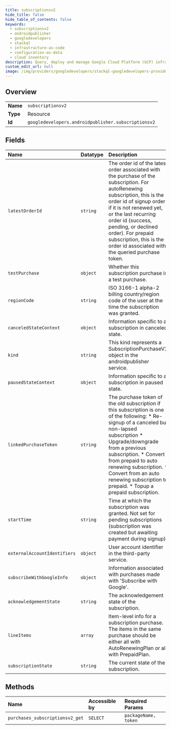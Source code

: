 ```yaml
---
title: subscriptionsv2
hide_title: false
hide_table_of_contents: false
keywords:
  - subscriptionsv2
  - androidpublisher
  - googledevelopers    
  - stackql
  - infrastructure-as-code
  - configuration-as-data
  - cloud inventory
description: Query, deploy and manage Google Cloud Platform (GCP) infrastructure and resources using SQL
custom_edit_url: null
image: /img/providers/googledevelopers/stackql-googledevelopers-provider-featured-image.png
---
```

  
    

## Overview
<table><tbody>
<tr><td><b>Name</b></td><td><code>subscriptionsv2</code></td></tr>
<tr><td><b>Type</b></td><td>Resource</td></tr>
<tr><td><b>Id</b></td><td><code>googledevelopers.androidpublisher.subscriptionsv2</code></td></tr>
</tbody></table>

## Fields
| Name | Datatype | Description |
|:-----|:---------|:------------|
| `latestOrderId` | `string` | The order id of the latest order associated with the purchase of the subscription. For autoRenewing subscription, this is the order id of signup order if it is not renewed yet, or the last recurring order id (success, pending, or declined order). For prepaid subscription, this is the order id associated with the queried purchase token. |
| `testPurchase` | `object` | Whether this subscription purchase is a test purchase. |
| `regionCode` | `string` | ISO 3166-1 alpha-2 billing country/region code of the user at the time the subscription was granted. |
| `canceledStateContext` | `object` | Information specific to a subscription in canceled state. |
| `kind` | `string` | This kind represents a SubscriptionPurchaseV2 object in the androidpublisher service. |
| `pausedStateContext` | `object` | Information specific to a subscription in paused state. |
| `linkedPurchaseToken` | `string` | The purchase token of the old subscription if this subscription is one of the following: * Re-signup of a canceled but non-lapsed subscription * Upgrade/downgrade from a previous subscription. * Convert from prepaid to auto renewing subscription. * Convert from an auto renewing subscription to prepaid. * Topup a prepaid subscription. |
| `startTime` | `string` | Time at which the subscription was granted. Not set for pending subscriptions (subscription was created but awaiting payment during signup). |
| `externalAccountIdentifiers` | `object` | User account identifier in the third-party service. |
| `subscribeWithGoogleInfo` | `object` | Information associated with purchases made with 'Subscribe with Google'. |
| `acknowledgementState` | `string` | The acknowledgement state of the subscription. |
| `lineItems` | `array` | Item-level info for a subscription purchase. The items in the same purchase should be either all with AutoRenewingPlan or all with PrepaidPlan. |
| `subscriptionState` | `string` | The current state of the subscription. |
## Methods
| Name | Accessible by | Required Params |
|:-----|:--------------|:----------------|
| `purchases_subscriptionsv2_get` | `SELECT` | `packageName, token` |

